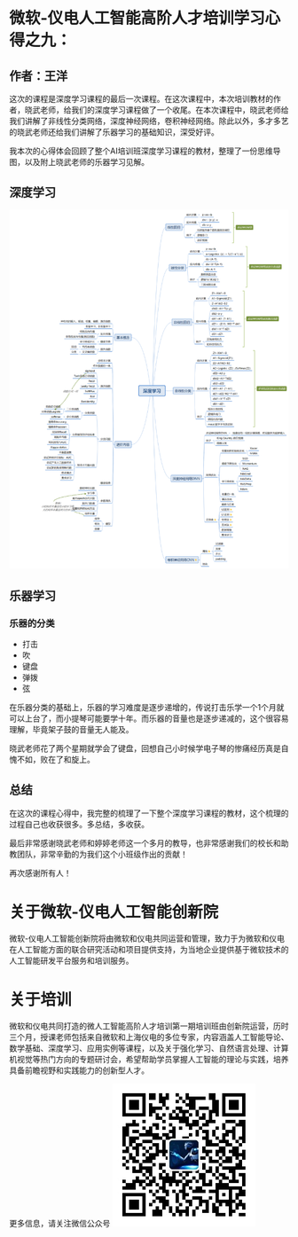 # 微软-仪电人工智能高阶人才培训学习心得之九：

## 作者：王洋

这次的课程是深度学习课程的最后一次课程。在这次课程中，本次培训教材的作者，晓武老师，给我们的深度学习课程做了一个收尾。在本次课程中，晓武老师给我们讲解了非线性分类网络，深度神经网络，卷积神经网络。除此以外，多才多艺的晓武老师还给我们讲解了乐器学习的基础知识，深受好评。

我本次的心得体会回顾了整个AI培训班深度学习课程的教材，整理了一份思维导图，以及附上晓武老师的乐器学习见解。

## 深度学习

![AI](./image/AI.png)

## 乐器学习



### 乐器的分类

- 打击
- 吹
- 键盘
- 弹拨
- 弦



在乐器分类的基础上，乐器的学习难度是逐步递增的，传说打击乐学一个1个月就可以上台了，而小提琴可能要学十年。而乐器的音量也是逐步递减的，这个很容易理解，毕竟架子鼓的音量无人能及。

晓武老师花了两个星期就学会了键盘，回想自己小时候学电子琴的惨痛经历真是自愧不如，败在了和旋上。

## 总结

在这次的课程心得中，我完整的梳理了一下整个深度学习课程的教材，这个梳理的过程自己也收获很多。多总结，多收获。

最后非常感谢晓武老师和婷婷老师这一个多月的教导，也非常感谢我们的校长和助教团队，非常辛勤的为我们这个小班级作出的贡献！

再次感谢所有人！

# 关于微软-仪电人工智能创新院

微软-仪电人工智能创新院将由微软和仪电共同运营和管理，致力于为微软和仪电在人工智能方面的联合研究活动和项目提供支持，为当地企业提供基于微软技术的人工智能研发平台服务和培训服务。

# 关于培训

微软和仪电共同打造的微人工智能高阶人才培训第一期培训班由创新院运营，历时三个月，授课老师包括来自微软和上海仪电的多位专家，内容涵盖人工智能导论、数学基础、深度学习、应用实例等课程，以及关于强化学习、自然语言处理、计算机视觉等热门方向的专题研讨会，希望帮助学员掌握人工智能的理论与实践，培养具备前瞻视野和实践能力的创新型人才。

更多信息，请关注微信公众号
![二维码](./image/barcode.jpg)